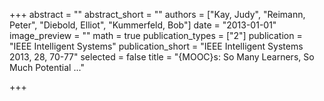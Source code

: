 +++
abstract = ""
abstract_short = ""
authors = ["Kay, Judy", "Reimann, Peter", "Diebold, Elliot", "Kummerfeld, Bob"]
date = "2013-01-01"
image_preview = ""
math = true
publication_types = ["2"]
publication = "IEEE Intelligent Systems"
publication_short = "IEEE Intelligent Systems 2013, 28, 70-77"
selected = false
title = "{MOOC}s: So Many Learners, So Much Potential ..."


+++